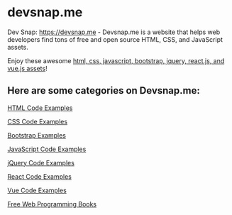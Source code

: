 # devsnap.me
Dev Snap: https://devsnap.me - Devsnap.me is a website that helps web developers find tons of free and open source HTML, CSS, and JavaScript assets.

Enjoy these awesome [html, css, javascript, bootstrap, jquery, react.js, and vue.js assets](https://devsnap.me)!

## Here are some categories on Devsnap.me:

[HTML Code Examples](https://devsnap.me/html-code-examples)

[CSS Code Examples](https://devsnap.me/css-code-examples)

[Bootstrap Examples](https://devsnap.me/bootstrap-code-examples)

[JavaScript Code Examples](https://devsnap.me/javascript-code-examples)

[jQuery Code Examples](https://devsnap.me/jquery-code-examples)

[React Code Examples](https://devsnap.me/react-code-examples)

[Vue Code Examples](https://devsnap.me/vue-code-examples)

[Free Web Programming Books](https://devsnap.me/free-web-books)

